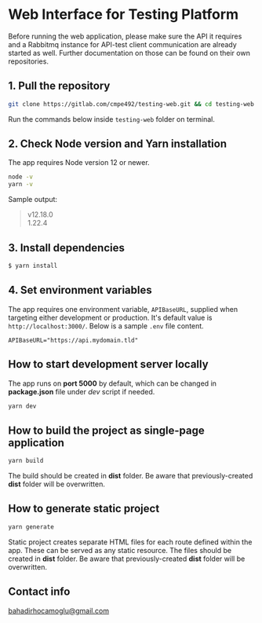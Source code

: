 # Web Interface for Testing Platform

Before running the web application, please make sure the API it requires and a Rabbitmq instance for API-test client communication are already started as well. Further documentation on those can be found on their own repositories.

## 1. Pull the repository

```bash
git clone https://gitlab.com/cmpe492/testing-web.git && cd testing-web
```

Run the commands below inside `testing-web` folder on terminal.

## 2. Check Node version and Yarn installation

The app requires Node version 12 or newer.

```bash
node -v
yarn -v
```

Sample output:

> v12.18.0 \
> 1.22.4

## 3. Install dependencies

```bash
$ yarn install
```

## 4. Set environment variables

The app requires one environment variable, `APIBaseURL`, supplied when targeting either development or production. It's default value is `http://localhost:3000/`. Below is a sample `.env` file content.

```env
APIBaseURL="https://api.mydomain.tld"
```

## How to start development server locally

The app runs on **port 5000** by default, which can be changed in **package.json** file under _dev_ script if needed.

```bash
yarn dev
```

## How to build the project as single-page application

```bash
yarn build
```

The build should be created in **dist** folder. Be aware that previously-created **dist** folder will be overwritten.

## How to generate static project

```bash
yarn generate
```

Static project creates separate HTML files for each route defined within the app. These can be served as any static resource. The files should be created in **dist** folder. Be aware that previously-created **dist** folder will be overwritten.

## Contact info

bahadirhocamoglu@gmail.com
